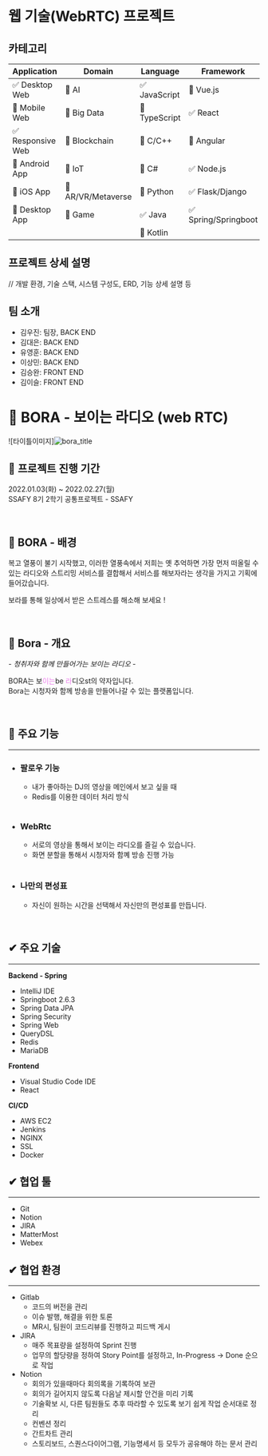 # 웹 기술(WebRTC) 프로젝트

## 카테고리

| Application | Domain | Language | Framework |
| ---- | ---- | ---- | ---- |
| :white_check_mark: Desktop Web | :black_square_button: AI | :white_check_mark: JavaScript | :black_square_button: Vue.js |
| :black_square_button: Mobile Web | :black_square_button: Big Data | :black_square_button: TypeScript | :white_check_mark: React |
| :white_check_mark: Responsive Web | :black_square_button: Blockchain | :black_square_button: C/C++ | :black_square_button: Angular |
| :black_square_button: Android App | :black_square_button: IoT | :black_square_button: C# | :white_check_mark: Node.js |
| :black_square_button: iOS App | :black_square_button: AR/VR/Metaverse | :black_square_button: Python | :white_check_mark: Flask/Django |
| :black_square_button: Desktop App | :black_square_button: Game | :white_check_mark: Java | :white_check_mark: Spring/Springboot |
| | | :black_square_button: Kotlin | |


## 프로젝트 상세 설명

// 개발 환경, 기술 스택, 시스템 구성도, ERD, 기능 상세 설명 등

## 팀 소개
* 김우진: 팀장, BACK END
* 김대은: BACK END
* 유영훈: BACK END
* 이상민: BACK END
* 김승완: FRONT END 
* 김이슬: FRONT END


# 🌷 BORA - 보이는 라디오 (web RTC)

![타이틀이미지]![bora_title](/uploads/c133ccf9ecce1bba040a3a4a9df8382d/bora_title.PNG)


## 💜 프로젝트 진행 기간
2022.01.03(화) ~ 2022.02.27(월)  
SSAFY 8기 2학기 공통프로젝트 - SSAFY

</br>

## 🎵 BORA - 배경
복고 열풍이 불기 시작했고, 이러한 열풍속에서 저희는 옛 추억하면 가장 먼저 떠올릴 수 있는 라디오와 스트리밍 서비스를 결합해서 서비스를 해보자라는 생각을 가지고 기획에 들어갔습니다. 

보라를 통해 일상에서 받은 스트레스를 해소해 보세요 !


</br>

## 💜 Bora - 개요
*- 청취자와 함께 만들어가는 보이는 라디오 -*  

BORA는 보<span style="color:violet">이는</span>be <span style="color:violet">라</span>디오<span style="color:violet"></span>st의 약자입니다.  
Bora는 시청자와 함께 방송을 만들어나갈 수 있는 플랫폼입니다. 

</br>

## 💜 주요 기능
---
- ### 팔로우 기능 
    - 내가 좋아하는 DJ의 영상을 메인에서 보고 싶을 때 
    - Redis를 이용한 데이터 처리 방식
    <br/>
- ### WebRtc
    - 서로의 영상을 통해서 보이는 라디오를 즐길 수 있습니다.  
    - 화면 분할을 통해서 시청자와 함꼐 방송 진행 가능    
    <br/>
- ### 나만의 편성표 
    - 자신이 원하는 시간을 선택해서 자신만의 편성표를 만듭니다.
</br>

## ✔ 주요 기술
---

**Backend - Spring**
- IntelliJ IDE
- Springboot 2.6.3
- Spring Data JPA
- Spring Security
- Spring Web
- QueryDSL
- Redis
- MariaDB

**Frontend**
- Visual Studio Code IDE
- React

**CI/CD**
- AWS EC2
- Jenkins
- NGINX
- SSL
- Docker

## ✔ 협업 툴
---
- Git
- Notion
- JIRA
- MatterMost
- Webex

## ✔ 협업 환경
---
- Gitlab
  - 코드의 버전을 관리
  - 이슈 발행, 해결을 위한 토론
  - MR시, 팀원이 코드리뷰를 진행하고 피드백 게시
- JIRA
  - 매주 목표량을 설정하여 Sprint 진행
  - 업무의 할당량을 정하여 Story Point를 설정하고, In-Progress -> Done 순으로 작업  
- Notion
  - 회의가 있을때마다 회의록을 기록하여 보관
  - 회의가 길어지지 않도록 다음날 제시할 안건을 미리 기록
  - 기술확보 시, 다른 팀원들도 추후 따라할 수 있도록 보기 쉽게 작업 순서대로 정리
  - 컨벤션 정리
  - 간트차트 관리
  - 스토리보드, 스퀀스다이어그램, 기능명세서 등 모두가 공유해야 하는 문서 관리




